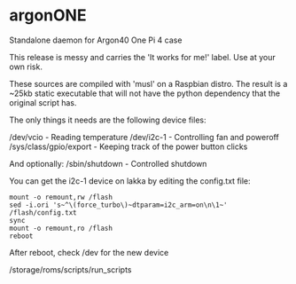 # argonONE
Standalone daemon for Argon40 One Pi 4 case

This release is messy and carries the 'It works for me!' label. Use
at your own risk.

These sources are compiled with 'musl' on a Raspbian distro. The result is
a ~25kb static executable that will not have the python dependency that
the original script has.

The only things it needs are the following device files:

/dev/vcio                 - Reading temperature
/dev/i2c-1                - Controlling fan and poweroff
/sys/class/gpio/export    - Keeping track of the power button clicks

And optionally:
/sbin/shutdown            - Controlled shutdown

You can get the i2c-1 device on lakka by editing the config.txt file:
```
mount -o remount,rw /flash
sed -i.ori 's~^\(force_turbo\)~dtparam=i2c_arm=on\n\1~' /flash/config.txt
sync
mount -o remount,ro /flash
reboot
```
After reboot, check /dev for the new device



/storage/roms/scripts/run_scripts
